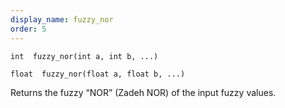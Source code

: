 ```yaml
---
display_name: fuzzy_nor
order: 5
---
```

`int  fuzzy_nor(int a, int b, ...)`

`float  fuzzy_nor(float a, float b, ...)`

Returns the fuzzy “NOR” (Zadeh NOR) of the input fuzzy values.
